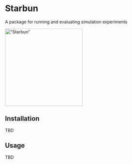
# Starbun

A package for running and evaluating simulation experiments

<img src="https://github.com/Kladdy/starbun/blob/master/logistics/logo.png?raw=true" alt= “Starbun” width="256" height="256">




## Installation

TBD

## Usage

TBD

